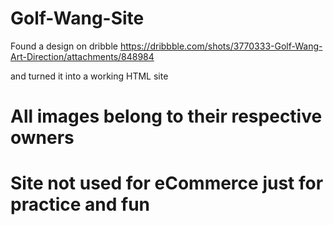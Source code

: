 # Golf-Wang-Site

Found a design on dribble https://dribbble.com/shots/3770333-Golf-Wang-Art-Direction/attachments/848984 

and turned it into a working HTML site

# All images belong to their respective owners
# Site not used for eCommerce just for practice and fun

